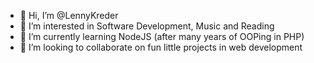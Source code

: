 - 👋 Hi, I’m @LennyKreder
- 👀 I’m interested in Software Development, Music and Reading
- 🌱 I’m currently learning NodeJS (after many years of OOPing in PHP)
- 💞️ I’m looking to collaborate on fun little projects in web development

